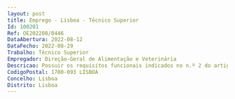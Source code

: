 ```yaml
--- 
layout: post
title: Emprego - Lisboa - Técnico Superior
Id: 100201
Ref: OE202208/0446
DataAbertura: 2022-08-12
DataFecho: 2022-08-29
Trabalho: Técnico Superior
Empregador: Direção-Geral de Alimentação e Veterinária
Descricao: Possuir os requisitos funcionais indicados no n.º 2 do artigo 88.º, do anexo a que se refere o n.º 2 do art.º 2.º da Lei n.º 35 2014, de 20 de junho.Funções a desempenhar  exercício de funções no âmbito das competências atribuídas à DGAV conforme Decreto Lei n.º 7 2012 de 17 de janeiro, nomeadamente no âmbito dos controlos oficiais em matéria de saúde animal, segurança alimentar e bem estar animal de acordo com a Legislação comunitária e nacional    Regulamento (CE) nº 178 2002 do Parlamento Europeu e do Conselho de 28 de janeiro de 2002 que determina os princípios e normas gerais da legislação alimentar, cria a Autoridade Europeia para a Segurança dos Alimentos e estabelece procedimentos em matéria de segurança dos géneros alimentícios    Regulamento (CE) nº 852 2004 do Parlamento Europeu e do Conselho de 29 de abril de 2004 relativo à higiene dos géneros alimentícios   Regulamento (CE) nº 853 2004 do Parlamento Europeu e do Conselho de 29 de abril de 2004 que estabelece regras específicas de higiene aplicáveis aos géneros alimentícios de origem animal   Regulamento (UE) 2017 625 do Parlamento Europeu e do Conselho de 15 de março de 2017 relativo aos controlos oficiais e outras atividades oficiais que visam assegurar a aplicação da legislação em matéria de géneros alimentícios e alimentos para animais e das regras sobre saúde e bem estar animal, fitossanidade e produtos fitofarmacêuticos   Regulamentos (CE) nº 1069 2009 do Parlamento Europeu e do Conselho de 21 de outubro de 2009 que define regras sanitárias relativas a subprodutos animais e produtos derivados não destinados ao consumo humano   Regulamento (CE) nº 1  2005 do Conselho de 22 de dezembro de 2004 que se refere à proteção dos animais durante o transporte e operações afins   Decreto Lei nº 275 97 de 8 de outubro relativo às regras da emissão da certificação exigida pela legislação veterinária e regulamenta a atividade dos médicos veterinários acreditados.
CodigoPostal: 1700-093 LISBOA
Concelho: Lisboa
Distrito: Lisboa
--- 
```

